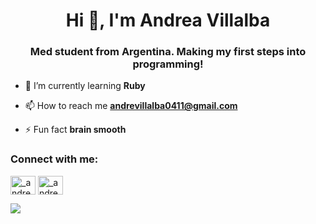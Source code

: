 <h1 align="center">Hi 👋, I'm Andrea Villalba</h1>
<h3 align="center">Med student from Argentina. Making my first steps into programming!</h3>

- 🌱 I’m currently learning **Ruby**

- 📫 How to reach me **andrevillalba0411@gmail.com**

- ⚡ Fun fact **brain smooth**

<h3 align="left">Connect with me:</h3>
<p align="left">
<a href="https://twitter.com/_andre_villalba" target="blank"><img align="center" src="https://raw.githubusercontent.com/rahuldkjain/github-profile-readme-generator/master/src/images/icons/Social/twitter.svg" alt="_andre_villalba" height="30" width="40" /></a>
<a href="https://instagram.com/_andrevillalba" target="blank"><img align="center" src="https://raw.githubusercontent.com/rahuldkjain/github-profile-readme-generator/master/src/images/icons/Social/instagram.svg" alt="_andrevillalba" height="30" width="40" /></a>
</p>
<img src="https://user-images.githubusercontent.com/96502787/147177755-1b529134-97df-4d8a-a37e-9619a5df1c5f.png">
